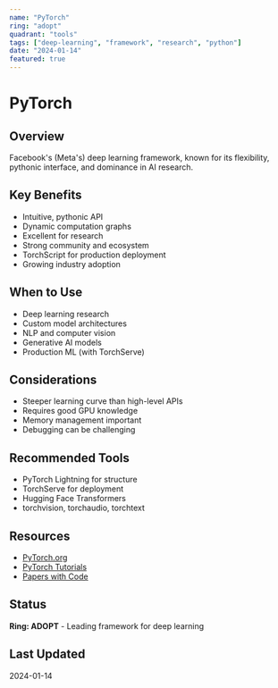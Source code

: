```yaml
---
name: "PyTorch"
ring: "adopt"
quadrant: "tools"
tags: ["deep-learning", "framework", "research", "python"]
date: "2024-01-14"
featured: true
---
```


# PyTorch

## Overview
Facebook's (Meta's) deep learning framework, known for its flexibility, pythonic interface, and dominance in AI research.

## Key Benefits
- Intuitive, pythonic API
- Dynamic computation graphs
- Excellent for research
- Strong community and ecosystem
- TorchScript for production deployment
- Growing industry adoption

## When to Use
- Deep learning research
- Custom model architectures
- NLP and computer vision
- Generative AI models
- Production ML (with TorchServe)

## Considerations
- Steeper learning curve than high-level APIs
- Requires good GPU knowledge
- Memory management important
- Debugging can be challenging

## Recommended Tools
- PyTorch Lightning for structure
- TorchServe for deployment
- Hugging Face Transformers
- torchvision, torchaudio, torchtext

## Resources
- [PyTorch.org](https://pytorch.org)
- [PyTorch Tutorials](https://pytorch.org/tutorials/)
- [Papers with Code](https://paperswithcode.com)

## Status
**Ring: ADOPT** - Leading framework for deep learning

## Last Updated
2024-01-14
